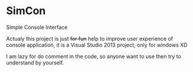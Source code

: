 # SimCon
Simple Console Interface

Actualy this project is just <s>for fun</s> help to improve user experience of console application,
it is a Visual Studio 2013 project, only for windows XD

I am lazy for do comment in the code, so anyone want to use then try to understand by yourself.

